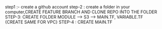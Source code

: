 
step1 :- create a github account 
step-2 : create a folder in your computer,CREATE FEATURE BRANCH AND CLONE REPO INTO THE FOLDER
STEP-3: CREATE FOLDER MODULE --> S3 --> MAIN.TF, VARIABLE.TF {CREATE SAME FOR VPC} 
STEP-4 : CREATE MAIN.TF

